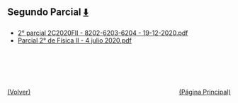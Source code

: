 
<html>
<body>
<h2>Segundo Parcial <a href="https://downgit.github.io/#/home?url=https://github.com/Apuntes-FIUBA/Apuntes-Electronica/tree/main/82 - Física/8202 - Fisica II/Examenes/Parciales/Segundo Parcial" style="font-size:20px">  ⬇️ </a></h2>
<ul>
    <li><a href="2° parcial 2C2020FII - 8202-6203-6204 - 19-12-2020.pdf">2° parcial 2C2020FII - 8202-6203-6204 - 19-12-2020.pdf</a></li>
    <li><a href="Parcial 2° de Física II - 4 julio 2020.pdf">Parcial 2° de Física II - 4 julio 2020.pdf</a></li>
</ul>
</body>
</html>








<br><br><br><br><br><a href="../" style="float: left">(Volver)</a> <a href="https://apuntes-fiuba.github.io/Apuntes-Electronica" style="float: right">(Página Principal)</a>
